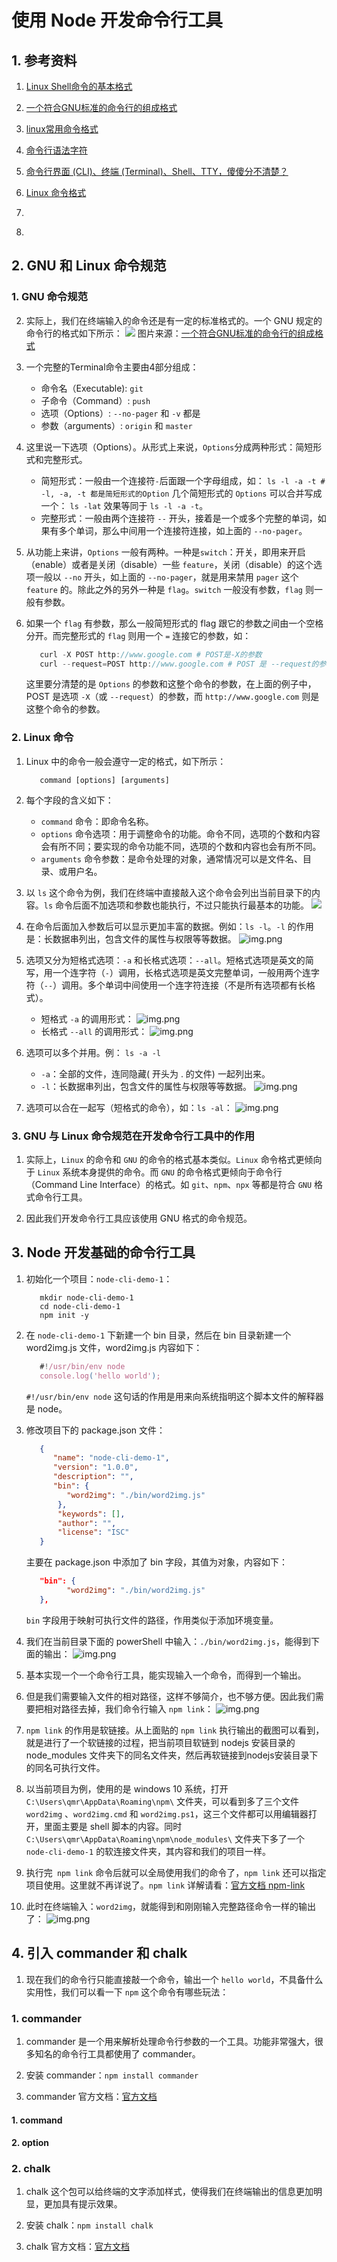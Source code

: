 # 使用 Node 开发命令行工具

## 1. 参考资料

1. [Linux Shell命令的基本格式](http://c.biancheng.net/view/3163.html)

2. [一个符合GNU标准的命令行的组成格式](https://www.jianshu.com/p/0a61481087dc)

3. [linux常用命令格式](https://www.cnblogs.com/951767619x/p/14328825.html)

4. [命令行语法字符](https://ftpdocs.broadcom.com/cadocs/0/CA%20ARCserve%20Backup%20r16%205-CHS/Bookshelf_Files/HTML/caabhelp/cl_cmd_line_syntax_char.htm)

5. [命令行界面 (CLI)、终端 (Terminal)、Shell、TTY，傻傻分不清楚？](https://segmentfault.com/a/1190000016129862)

6. [Linux 命令格式](https://blog.csdn.net/liang19890820/article/details/52512744)

7. []()

8. []()

## 2. GNU 和 Linux 命令规范

### 1. GNU 命令规范

2. 实际上，我们在终端输入的命令还是有一定的标准格式的。一个 GNU 规定的命令行的格式如下所示：
   ![](./img/GNU-CLI.jpg)
   图片来源：[一个符合GNU标准的命令行的组成格式](https://www.jianshu.com/p/0a61481087dc)

3. 一个完整的Terminal命令主要由4部分组成：
   - 命令名（Executable): `git`
   - 子命令（Command）: `push`
   - 选项（Options）: `--no-pager` 和 `-v` 都是
   - 参数（arguments）: `origin` 和 `master`

4. 这里说一下选项（Options）。从形式上来说，`Options`分成两种形式：简短形式和完整形式。
   - 简短形式：一般由一个连接符`-`后面跟一个字母组成，如：
   `ls -l -a -t # -l, -a, -t 都是简短形式的Option`
   几个简短形式的 `Options` 可以合并写成一个：
`ls -lat` 效果等同于 `ls -l -a -t`。
   - 完整形式：一般由两个连接符 `--` 开头，接着是一个或多个完整的单词，如果有多个单词，那么中间用一个连接符连接，如上面的 `--no-pager`。

5. 从功能上来讲，`Options` 一般有两种。一种是`switch`：开关，即用来开启（enable）或者是关闭（disable）一些 `feature`，关闭（disable）的这个选项一般以 `--no` 开头，如上面的 `--no-pager`，就是用来禁用 `pager` 这个 `feature` 的。除此之外的另外一种是 `flag`。`switch` 一般没有参数，`flag` 则一般有参数。

6. 如果一个 `flag` 有参数，那么一般简短形式的 flag 跟它的参数之间由一个空格分开。而完整形式的 `flag` 则用一个 `=` 连接它的参数，如：
   ```js
      curl -X POST http://www.google.com # POST是-X的参数
      curl --request=POST http://www.google.com # POST 是 --request的参数。
   ```
   这里要分清楚的是 `Options` 的参数和这整个命令的参数，在上面的例子中，POST 是选项 `-X`（或 `--request`）的参数，而 `http://www.google.com` 则是这整个命令的参数。

### 2. Linux 命令

1. Linux 中的命令一般会遵守一定的格式，如下所示：
   ```shell
      command [options] [arguments]
   ```
2. 每个字段的含义如下：
   - `command` 命令：即命令名称。
   - `options` 命令选项：用于调整命令的功能。命令不同，选项的个数和内容会有所不同；要实现的命令功能不同，选项的个数和内容也会有所不同。
   - `arguments` 命令参数：是命令处理的对象，通常情况可以是文件名、目录、或用户名。

3. 以 `ls` 这个命令为例，我们在终端中直接敲入这个命令会列出当前目录下的内容。`ls` 命令后面不加选项和参数也能执行，不过只能执行最基本的功能。
   ![](img/linux-ls.png)

4. 在命令后面加入参数后可以显示更加丰富的数据。例如：`ls -l`。`-l` 的作用是：长数据串列出，包含文件的属性与权限等等数据。
   ![img.png](img/linux-ls-l.png)

5. 选项又分为短格式选项：`-a` 和长格式选项：`--all`。短格式选项是英文的简写，用一个连字符（`-`）调用，长格式选项是英文完整单词，一般用两个连字符（`--`）调用。多个单词中间使用一个连字符连接（不是所有选项都有长格式）。
   - 短格式 `-a` 的调用形式：
     ![img.png](img/linux-ls-a.png)
   - 长格式 `--all` 的调用形式：
     ![img.png](img/linux-ls-all.png)

6. 选项可以多个并用。例： `ls -a -l`
   - `-a`：全部的文件，连同隐藏( 开头为 . 的文件) 一起列出来。
   - `-l`：长数据串列出，包含文件的属性与权限等等数据。
     ![img.png](img/linux-ls-a-l.png)

7. 选项可以合在一起写（短格式的命令），如：`ls -al`：
   ![img.png](img/linux-ls-al.png)

### 3. GNU 与 Linux 命令规范在开发命令行工具中的作用

1. 实际上，`Linux` 的命令和 `GNU` 的命令的格式基本类似。`Linux` 命令格式更倾向于 `Linux` 系统本身提供的命令。而 `GNU` 的命令格式更倾向于命令行（Command Line Interface）的格式。如 `git`、`npm`、`npx` 等都是符合 `GNU` 格式命令行工具。

2. 因此我们开发命令行工具应该使用 GNU 格式的命令规范。

## 3. Node 开发基础的命令行工具

1. 初始化一个项目：`node-cli-demo-1`：
   ```shell
      mkdir node-cli-demo-1
      cd node-cli-demo-1
      npm init -y
   ```
2. 在 `node-cli-demo-1` 下新建一个 bin 目录，然后在 bin 目录新建一个 word2img.js 文件，word2img.js 内容如下：
   ```js
      #!/usr/bin/env node
      console.log('hello world');
   ```
   `#!/usr/bin/env node` 这句话的作用是用来向系统指明这个脚本文件的解释器是 node。

3. 修改项目下的 package.json 文件：
   ```json
      {
         "name": "node-cli-demo-1",
         "version": "1.0.0",
         "description": "",
         "bin": {
            "word2img": "./bin/word2img.js"
          },
          "keywords": [],
          "author": "",
          "license": "ISC"
      }
   ```
   主要在 package.json 中添加了 bin 字段，其值为对象，内容如下：
   ```json
      "bin": {
            "word2img": "./bin/word2img.js"
      },
   ```
   `bin` 字段用于映射可执行文件的路径，作用类似于添加环境变量。
4. 我们在当前目录下面的 powerShell 中输入：`./bin/word2img.js`，能得到下面的输出：
   ![img.png](word2img-1.png)

5. 基本实现一个一个命令行工具，能实现输入一个命令，而得到一个输出。

6. 但是我们需要输入文件的相对路径，这样不够简介，也不够方便。因此我们需要把相对路径去掉，我们命令行输入 `npm link`：
   ![img.png](img/npm-link.png)

7. `npm link` 的作用是软链接。从上面贴的 `npm link` 执行输出的截图可以看到，就是进行了一个软链接的过程，把当前项目软链到 nodejs 安装目录的 node_modules 文件夹下的同名文件夹，然后再软链接到nodejs安装目录下的同名可执行文件。

8. 以当前项目为例，使用的是 windows 10 系统，打开 `C:\Users\qmr\AppData\Roaming\npm\` 文件夹，可以看到多了三个文件 `word2img` 、`word2img.cmd` 和 `word2img.ps1`，这三个文件都可以用编辑器打开，里面主要是 shell 脚本的内容。同时 `C:\Users\qmr\AppData\Roaming\npm\node_modules\` 文件夹下多了一个 `node-cli-demo-1` 的软连接文件夹，其内容和我们的项目一样。

9. 执行完` npm link` 命令后就可以全局使用我们的命令了，`npm link` 还可以指定项目使用。这里就不再详说了。`npm link` 详解请看：[官方文档 npm-link](https://docs.npmjs.com/cli/v7/commands/npm-link)

10. 此时在终端输入：`word2img`，就能得到和刚刚输入完整路径命令一样的输出了：
    ![img.png](img/npm-link-word2img.png)

## 4. 引入 commander 和 chalk

1. 现在我们的命令行只能直接敲一个命令，输出一个 `hello world`，不具备什么实用性，我们可以看一下 `npm` 这个命令有哪些玩法：

### 1. commander

1. commander 是一个用来解析处理命令行参数的一个工具。功能非常强大，很多知名的命令行工具都使用了 commander。

2. 安装 commander：`npm install commander`

3. commander 官方文档：[官方文档](https://github.com/tj/commander.js#commands)

#### 1. command

#### 2. option

### 2. chalk

1. chalk 这个包可以给终端的文字添加样式，使得我们在终端输出的信息更加明显，更加具有提示效果。

2. 安装 chalk：`npm install chalk`

3. chalk 官方文档：[官方文档](https://github.com/chalk/chalk#readme)